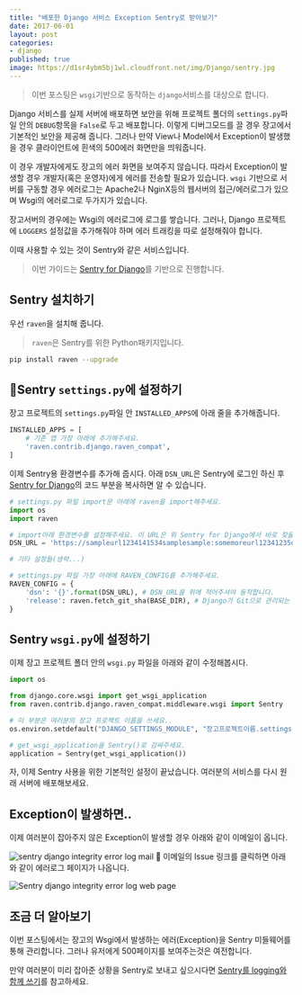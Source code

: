 ```yaml
---
title: "배포한 Django 서비스 Exception Sentry로 받아보기"
date: 2017-06-01
layout: post
categories:
- django
published: true
image: https://d1sr4ybm5bj1wl.cloudfront.net/img/Django/sentry.jpg
---
```


> 이번 포스팅은 `wsgi`기반으로 동작하는 `django`서비스를 대상으로 합니다.

Django 서비스를 실제 서버에 배포하면 보안을 위해 프로젝트 폴더의 `settings.py`파일 안의 `DEBUG`항목을 `False`로 두고 배포합니다. 이렇게 디버그모드를 끌 경우 장고에서 기본적인 보안을 제공해 줍니다. 그러나 만약 View나 Model에서 Exception이 발생했을 경우 클라이언트에 흰색의 500에러 화면만을 띄워줍니다.

이 경우 개발자에게도 장고의 에러 화면을 보여주지 않습니다. 따라서 Exception이 발생할 경우 개발자(혹은 운영자)에게 에러를 전송할 필요가 있습니다. `wsgi` 기반으로 서버를 구동할 경우 에러로그는 Apache2나 NginX등의 웹서버의 접근/에러로그가 있으며 Wsgi의 에러로그로 두가지가 있습니다.

장고서버의 경우에는 Wsgi의 에러로그에 로그를 쌓습니다. 그러나, Django 프로젝트에 `LOGGERS` 설정값을 추가해줘야 하며 에러 트래킹을 따로 설정해줘야 합니다.

이때 사용할 수 있는 것이 Sentry와 같은 서비스입니다.

> 이번 가이드는 [Sentry for Django](https://docs.sentry.io/clients/python/integrations/django/)를 기반으로 진행합니다.

## Sentry 설치하기

우선 `raven`을 설치해 줍니다. 

> `raven`은 Sentry를 위한 Python패키지입니다. 

```sh
pip install raven --upgrade
```

## Sentry `settings.py`에 설정하기

장고 프로젝트의 `settings.py`파일 안 `INSTALLED_APPS`에 아래 줄을 추가해줍니다.

```py
INSTALLED_APPS = [
    # 기존 앱 가장 아래에 추가해주세요.
    'raven.contrib.django.raven_compat',
]
```

이제 Sentry용 환경변수를 추가해 줍시다. 아래 `DSN_URL`은 Sentry에 로그인 하신 후 [Sentry for Django](https://docs.sentry.io/clients/python/integrations/django/#setup)의 코드 부분을 복사하면 알 수 있습니다.

```py
# settings.py 파일 import문 아래에 raven을 import해주세요.
import os
import raven

# import아래 환경변수를 설정해주세요. 이 URL은 위 Sentry for Django에서 바로 찾을 수 있습니다.
DSN_URL = 'https://sampleurl1234141534samplesample:somemoreurl12341235dfaetr@sentry.io/123456'

# 기타 설정들(생략...)

# settings.py 파일 가장 아래에 RAVEN_CONFIG를 추가해주세요.
RAVEN_CONFIG = {
    'dsn': '{}'.format(DSN_URL), # DSN_URL을 위에 적어주셔야 동작합니다.
    'release': raven.fetch_git_sha(BASE_DIR), # Django가 Git으로 관리되는 경우 자동으로 커밋 버전에 따른 트래킹을 해줍니다.
}
```

## Sentry `wsgi.py`에 설정하기

이제 장고 프로젝트 폴더 안의 `wsgi.py` 파일을 아래와 같이 수정해봅시다.

```py
import os

from django.core.wsgi import get_wsgi_application
from raven.contrib.django.raven_compat.middleware.wsgi import Sentry

# 이 부분은 여러분의 장고 프로젝트 이름을 쓰세요..
os.environ.setdefault("DJANGO_SETTINGS_MODULE", "장고프로젝트이름.settings")

# get_wsgi_application을 Sentry()로 감싸주세요.
application = Sentry(get_wsgi_application())
```

자, 이제 Sentry 사용을 위한 기본적인 설정이 끝났습니다. 여러분의 서비스를 다시 원래 서버에 배포해보세요.

## Exception이 발생하면..

이제 여러분이 잡아주지 않은 Exception이 발생할 경우 아래와 같이 이메일이 옵니다.

![sentry django integrity error log mail]({{site.static_url}}/img/Django/sentry_mail.jpeg)

이메일의 Issue 링크를 클릭하면 아래와 같이 에러로그 페이지가 나옵니다.

![Sentry django integrity error log web page]({{site.static_url}}/img/Django/sentry_web.png)

## 조금 더 알아보기

이번 포스팅에서는 장고의 Wsgi에서 발생하는 에러(Exception)을 Sentry 미들웨어를 통해 관리합니다. 그러나 유저에게 500페이지를 보여주는것은 여전합니다.

만약 여러분이 미리 잡아준 상황을 Sentry로 보내고 싶으시다면 [Sentry를 logging와 함께 쓰기](https://docs.sentry.io/clients/python/integrations/django/#integration-with-logging)를 참고하세요.

